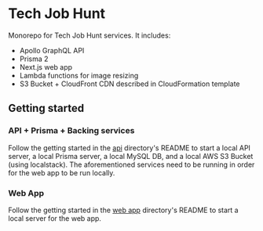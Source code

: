 # Tech Job Hunt

Monorepo for Tech Job Hunt services. It includes:

- Apollo GraphQL API
- Prisma 2
- Next.js web app
- Lambda functions for image resizing
- S3 Bucket + CloudFront CDN described in CloudFormation template

## Getting started

### API + Prisma + Backing services

Follow the getting started in the [api](./api) directory's README to start a local API server, a local Prisma server, a local MySQL DB, and a local AWS S3 Bucket (using localstack). The aforementioned services need to be running in order for the web app to be run locally.

### Web App

Follow the getting started in the [web app](./web-app) directory's README to start a local server for the web app.
